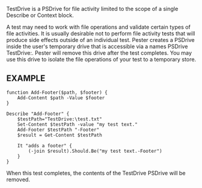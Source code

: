 TestDrive is a PSDrive for file activity limited to the scope of a single Describe or Context block.

A test may need to work with file operations and validate certain types of file activities. It is usually desirable not to perform file activity tests that will produce side effects outside of an individual test. Pester creates a PSDrive inside the user's temporary drive that is accessible via a names PSDrive TestDrive:. Pester will remove this drive after the test completes. You may use this drive to isolate the file operations of your test to a temporary store.

EXAMPLE
--------

	function Add-Footer($path, $footer) {
	    Add-Content $path -Value $footer
	}

	Describe "Add-Footer" {
		$testPath="TestDrive:\test.txt"
		Set-Content $testPath -value "my test text."
		Add-Footer $testPath "-Footer"
		$result = Get-Content $testPath

	    It "adds a footer" {
	        (-join $result).Should.Be("my test text.-Footer")
	    }
	}

When this test completes, the contents of the TestDrive PSDrive will be removed.
